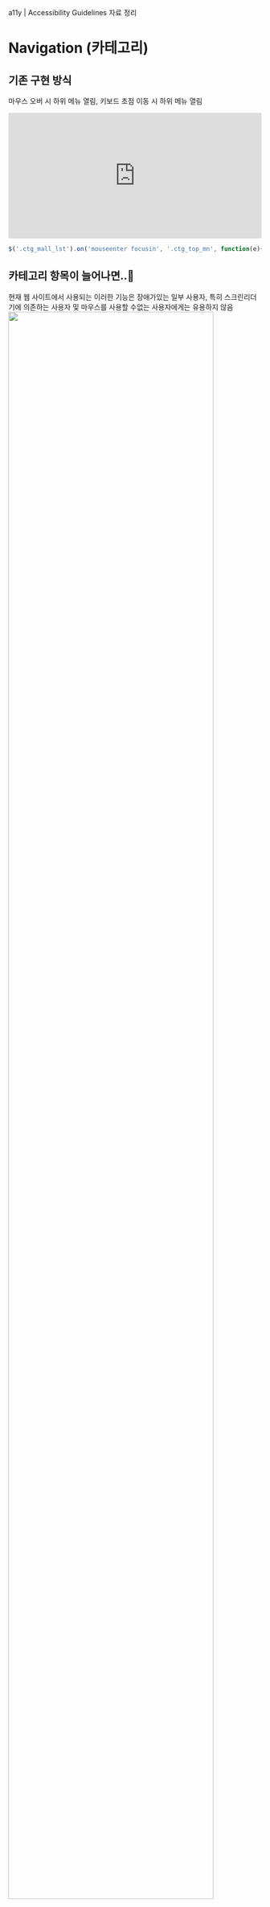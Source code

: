 
a11y | Accessibility Guidelines 자료 정리

# Navigation (카테고리)

## 기존 구현 방식
마우스 오버 시 하위 메뉴 열림, 키보드 초점 이동 시 하위 메뉴 열림

<iframe width="100%" height="250" src="https://jsfiddle.net/hohoya33/7vynqbh4/embedded/result/dark/" allowfullscreen="allowfullscreen" allowpaymentrequest frameborder="0"></iframe>

```js
$('.ctg_mall_lst').on('mouseenter focusin', '.ctg_top_mn', function(e){ ... });
```

## 카테고리 항목이 늘어나면..🤔
현재 웹 사이트에서 사용되는 이러한 기능은 장애가있는 일부 사용자, 특히 스크린리더기에 의존하는 사용자 및 마우스를 사용할 수없는 사용자에게는 유용하지 않음
<img src="img/category_all.png" width="90%" alt="">

## 초점이동 → 컨텐츠 탐색 (조작을 위한 이동)
* 의도하지 않은 기능 실행
* 의도하지 않은 정보 인식
* 정보의 선택권 보장 X


## 웹 접근성 지침
<table>
    <colgroup>
    <col style="width:12%">
    <col style="width:88%">
    </colgroup>
    <thead>
        <tr>
            <td>원칙 3</td>
            <td>이해의 용이성</td>
        </tr>
    </thead>
    <tbody>
        <tr>
            <td>3.1</td>
            <td>가독성</td>
        </tr>
        <tr>
            <td>3.1.1</td>
            <td>기본 언어 표시 (주로 사용하는 언어를 명시해야 한다)</td>
        </tr>
        <tr>
            <td style="color:#13DAEC">3.2 </td>
            <td style="color:#13DAEC">예측 가능성 (콘텐츠의 기능과 실행결과는 예측 가능해야 한다)</td>
        </tr>
        <tr>
            <td style="color:#13DAEC">3.2.1</td>
            <td style="color:#13DAEC">사용자 요구에 따른 실행 - 사용자가 의도하지 않은 기능 (새 창, 초점 변화 등)은 실행되지 않아야 한다.</td>
        </tr>
        <tr>
            <td>3.3</td>
            <td>콘텐츠의 논리성 (콘텐츠는 논리적으로 구성해야 한다)</td>
        </tr>
        <tr>
            <td>3.3.1</td>
            <td>...</td>
        </tr>
    </tbody>
</table>

## 예측 가능성 (사용자 요구에 따른 실행)
초점을 이동 하거나 마우스를 올리는 것은 항상 기능을 실행하기 위한 의도로 보기 어려움
사용자가 의도하지 않는 기능이 자동으로 실행 되지 않도록 개발

* 초점이동 → 기능 실행 NO
* Enter 입력 → 하위 메뉴 확장
* 하위 메뉴 확장 축소 시 적절한 피드백 제공


## WAI-ARIA
* [W3C WAI-ARIA](https://www.w3.org/WAI/standards-guidelines/aria/)는 HTML의 접근성 문제를 보완하는 W3C 명세
* 스크린리더 사용자들이 웹 콘텐츠를 쉽게 이용할 수 있도록 새로운 방법을 정의
* HTML 요소에 role 또는 aria-* 속성을 추가
* 콘텐츠의 역할(roles), 상태(states), 속성(properties) 정보를 스크린리더에 제공

ARIA 역할(roles)
알럿(role="alert")
대화상자(role="dialog")
역할 특성을 사용하여 요소에 설정됩니다.
역할을 첨부하면 각 요소를 처리하는 방법에 대한 보조 기술 정보를 얻을 수 있습니다.

ARIA 속성(properties)
지정된 개체의 특성에 필수적이거나 개체와 관련된 데이터 값을 나타내는 속성.
팝업 상태(aria-haspopup="true")
요소에 의해 트리거 될 수있는 대화식 팝업 요소 (예 : 메뉴 또는 대화 상자)의 가용성 및 유형을 나타냅니다.
Role를 이용해 콘텐츠 블록에 고유의 식별자 지정
Role들을 사용하면 스크린리더 사용자들에게 현재 탐색하고 있는 콘텐츠 영역이 'Banner'영역인지 아니면 콘텐츠의 'Main'영역인지 등을 알려 줄 수 있습니다.

ARIA 상태(states)
숨김 상태(aria-hidden="true|false")
확장 상태(aria-expanded="true|false")
선택 상태(aria-selected="true|false")
상태는 사용자 작업 또는 자동화된 프로세스에 따라 변경될 수 있는 개체의 특성을 표현하는 동적 속성입니다.

aria-expanded, aria-haspopup, aria-hidden
버튼 혹은 링크를 눌렀을 때 레이어팝업이 열리거나 하위 목록이 펼쳐지는 형태. 
이런 류의 객체를 스크린리더 사용자들이 탐색할 때 마주치게 되는 문제는 해당 객체가 레이어를 열거나 하위 목록이 펼쳐지는 형태의 것인지 알기 어렵다는 것입니다. 이 문제를 해결하기 위하여 aria-expanded, aria-haspopup 를 사용


스크린리더 사용자들에게 정확한 정보를 제공하기 위한 목적으로 사용
웹 페이지에 WAI-ARIA가 적용 되었을 때 스크린리더 사용자들에게 어떤 도움을 줄 수 있는지에 대해



## WAI-ARIA 참고 사항
role 또는 aria-* 속성을 특정 HTML 요소에 사용할 수 있는지 HTML5 명세를 검토하면서 적용해야 합니다.

* 모든 HTML 요소에 무분별하게 사용 금지
* 대부분의 HTML 요소와 속성을 흉내 (WAI-ARIA 사용 최소화)
* 사용하기에 앞서 HTML을 의미 있게 사용했는지 충분히 검토

```html
<!-- Better: ARIA 역할과 유사한 의미를 가진 고유 HTML 요소를 사용 -->
<nav>...</nav>

<!-- Good -->
<div role="navigation">...</div>

<!-- Bad -->
<nav role="navigation">...</nav>
```





# SSG 통합 카테고리 개선

## 통합 카테고리 버튼
* **aria-haspopup="true"** 요소에 팝업 컨텍스트 메뉴 또는 하위 메뉴가 있음
* **aria-expanded="true|false"** 요소가 제어하는 ​​대상이 현재 확장 또는 축소 상태를 나타냄

```html
<button aria-expanded="false" aria-haspopup="true">
    통합 카테고리 보기
</button>
```
```js
// 레이어 열기
$('button').attr('aria-expanded', 'true');

// 레이어 닫기
$('button').attr('aria-expanded', 'false');
```

## VoiceOver 테스트
<iframe width="100%" height="570" src="https://jsfiddle.net/hohoya33/2mfs3a41/embedded/result,js,html/dark/" allowfullscreen="allowfullscreen" allowpaymentrequest frameborder="0"></iframe>

## 의미에 맞는 HTML 작성
* a 태그는 Enter 키만으로 실행
* button 태그는 Enter, Space 키로 실행 가능
* 스크린리더 사용자는 a 요소로부터 '버튼' 설명을 듣고 Space 키 입력 시 혼란
* 올바른 HTML의 선택은 사용자 경험과 접근성 측면에서 모두 중요
   

## 통합 카테고리 레이어
* **aria-hidden="true|false"** 화면에서 숨기면 true, 화면에 표시하면 false 
* true 값을 가지면 스크린리더 접근이 불가능 (포커스를 차단하지 않음)

```html
<div class="ctg_total_layer" aria-hidden="true" style="display:none">
    ...
</div>
```
```js
// 레이어 열림
$('.ctg_total_layer').show().attr('aria-hidden', 'false');

// 레이어 닫힘
$('.ctg_total_layer').hide().attr('aria-hidden', 'true');
```

## VoiceOver 테스트
<iframe width="100%" height="500" src="https://jsfiddle.net/hohoya33/37ja6u5o/embedded/result,html/dark/" allowfullscreen="allowfullscreen" allowpaymentrequest frameborder="0"></iframe>


## 카테고리 메뉴 (depth. 1)
* aria-label="string" 간결한 설명
* role="navigation" 연결된 페이지를 탐색하기 위한 링크 모음
* 속성을 사용하기 전 HTML5 <nav> 요소를 먼저 고려

aria-label 속성을 장황하게 작성하면 안 됩니다. 자세한 설명은 aria-descibedby 속성을 사용합니다.
aria-label 속성은 현재 요소를 설명할 다른 참조(연결) 요소가 없는 경우에만 사용합니다.

레이블 요소(예를 들면 헤딩)가 있는 경우 aria-labelledby 속성으로 연결합니다. 레이블 요소(예를 들면 헤딩)가 없는 경우 aria-label 속성을 사용합니다.

```html
<ul class="ctg_mall_lst" role="navigation" aria-label="SSG 통합카테고리">
    <li class="ctg_top_mn">
        <a href="http://www.ssg.com" class="ctg_top_lnk">SSG.COM</a>
    </li>
</ul>
```


## 이전 카테고리 메뉴
* 예제) <a href="https://www.w3.org/TR/wai-aria-practices/examples/menubar/menubar-1/menubar-1.html" target="_blank">W3C Menubar</a>
* role="menubar"
* role="menuitem"
menubar 여러 menuitem 요소가 포함된 가로로 표시되는 메뉴
```html
<ul class="ctg_mall_lst" role="menubar" >
    <li class="ctg_top_mn">
        <a role="menuitem" aria-label="SSG.COM 바로가기" href="http://www.ssg.com" class="ctg_top_lnk">SSG.COM</a>
    </li>
</ul>
```


## 카테고리 메뉴 이슈
* 두 가지 용도로 사용되는 메뉴
* 해당 메뉴 클릭 시 링크 이동, 마우스 오버 시 하위 메뉴 열림
* 초점 이동 후, Enter 키 입력 시 링크 이동 되는 문제 (하위 메뉴 접근 불가)

## 해결 방법
* 하위 메뉴 열기/닫기 버튼을 별도로 추가 (기본 숨김)
* 키보드 포커스 접근 시(탭 키 입력) 버튼 노출


## 하위 메뉴 보기 버튼 추가
* a 태그 aria-label 몰 바로가기 설명 추가
* 키보드 포커스 접근 시, 하위 메뉴 보기 버튼 활성화

```html
...
<li class="ctg_top_mn">
    <a aria-label="SSG.COM 바로가기" href="http://www.ssg.com" class="ctg_top_lnk">SSG.COM</a>
    <!-- 하위 메뉴가 있으면 버튼 추가 -->
    <button style="display:none" aria-expanded="false" class="ctg_a11y_btn">
        <span class="blind">SSG.COM 하위 메뉴</span>
    </button>
</li>
```
```js
$('.ctg_mall_lst').on('focusin', '.ctg_top_mn', function(e){
    var welTarget = $(e.currentTarget);
    welTarget.find('>.ctg_a11y_btn').show();
});
```

## VoiceOver 테스트
<iframe width="100%" height="500" src="https://jsfiddle.net/hohoya33/dfewLs2x/embedded/result,js,html/dark/" allowfullscreen="allowfullscreen" allowpaymentrequest frameborder="0"></iframe>


## 카테고리 하위 메뉴 (depth. 2)
* role="menubar" 일반적으로 가로로 표시되는 메뉴 모음
* role="menu" 사용자에게(실행) 선택 목록을 제공하는 유형 (세로방향)
* role="menuitem" menubar 또는 menu 모음에 포함된 옵션 항목

```html
<div class=" ctg_sub_area" aria-hidden="true">
    <ul class="ctg_sub_lst" role="menu">
        <li class="ctg_sub_mn">
            <a role="menuitem" aria-label="패션 바로가기" href="#" class="ctg_sub_lnk">패션</a>
            <button aria-expanded="false" class="ctg_a11y_btn">
                <span class="blind">패션 하위 메뉴 5개의 항목</span>
            </button>
        </li>
    </ul>
</div>
```


## 하위 메뉴 보기 버튼 이벤트
```js
$('.ctg_mall_lst').on('click', '.ctg_a11y_btn', function(e){
    var welTarget = $(e.currentTarget);
    var welParentList = welTarget.parent();

    if (welTarget.hasClass('on')) { //축소
        welParentList.find('>.ctg_sub_area').attr('aria-hidden', 'true');
        welTarget.removeClass('on').attr('aria-expanded', 'false');
    } else { //확장
        welParentList.find('>.ctg_sub_area').attr('aria-hidden', 'false');
        welParentList.siblings().find('.ctg_a11y_btn').removeClass('on').attr('aria-expanded', 'false').hide();
        welTarget.addClass('on').attr('aria-expanded', 'true');
    }
});
```

## 열렸을때 keydown 이벤트 추가
```js
$('.ctg_open_btn').on('click', function(e){
    var welTarget = $(e.currentTarget);

    if (welTarget.hasClass('on')) {
        $('.ctg_total_layer').hide().attr('aria-hidden', 'true').off('keydown.a11y');
    } else {
        $('.ctg_total_layer').show().attr('aria-hidden', 'false').on('keydown.a11y', function(e){
        //...
        });
    }
});
```

## 최종 결과물
<iframe width="100%" height="300" src="https://jsfiddle.net/hohoya33/3dyozftc/embedded/result,js,html/dark/" allowfullscreen="allowfullscreen" allowpaymentrequest frameborder="0"></iframe>



# 레이어 팝업 (Modals)

## 기존 방식
시각적으로는 모든 동작이 명확하고 사용자는 레이어 팝업과 상호작용

* 버튼 클릭 → 레이어 팝업 열림
* 레이어 팝업이 활성화되면 나머지 부분은 일반적으로 흐리게 표시
* 외부 컨텐츠와 상호작용 불가능 (본문 차단)
* 레이어 팝업에 집중
* 작업이 끝나면 레이어 팝업 닫기

## 스크린리더 사용자
모든 사용자가 시각적으로 웹사이트를 볼 수있는 것은 아니므로 접근성 개선 필요
* 버튼 클릭 → 레이어 팝업이 열린다는 정보 인지 불가 (예측 가능성)
* 본문 위 레이어 팝업을 띄웠지만 포커스는 여전히 본문에 위치 (콘텐츠의 논리성)
* 레이어 팝업 닫기 후, 다음 포커스의 위치

<iframe width="100%" height="600" src="https://jsfiddle.net/hohoya33/tegyap1x/embedded/result/dark/" allowfullscreen="allowfullscreen" allowpaymentrequest frameborder="0"></iframe>

## 접근성 향상
* 버튼, 레이어 팝업 → 레이어 팝업을 예측 할 수 있는 적절한 피드백 제공
* 초점의 논리적 이동 → 레이어 팝업 내 포커스 이동, 열려있는 동안 내부에서 포커스 트랩 (외부로 탐색 제한)
* 레이어 팝업 닫기 → 열리기 전 마지막 위치했던 포커스로 이동

## 적절한 의미 제공

### 레이어 팝업 버튼
* **aria-haspopup="dialog"** 요소에 연결되어 있는 팝업(메뉴, 대화상자 등) 정보를 제공
* [false|true|menu|listbox|tree|grid|dialog] (ARIA 1.1)

```html
<button class="dialog_open" aria-haspopup="dialog">상품 퀵뷰</button>
```

### 레이어 팝업
* **aria-modal="true|false"** 요소가 모달인지 여부를 나타냄 (ARIA 1.1)
* **aria-labelledby="ID"** 속성을 통해 레이어 팝업 제목을 참조 (설명할 다른 참조 요소가 있을 경우)
* **aria-describedbyon=ID"** 레이어 팝업에 대한 설명을 제공
* <dialog> 요소를 지원하면 role="dialog" 대신 <dialog> 사용 (No support: Safari, Edge Mobile)

```html
<div id="quick_view" role="dialog" aria-modal="true" aria-labelledby="quick_title">
    <div role="document">
        <h2 id="quick_title">제목입니다.</h2>
    </div>
</div>
```

## 초점의 논리적 이동

### 포커스 제어
기본적으로 div, h1 요소는 초점을 맞출 수 없음, tabindex 속성을 추가하여 포커스 가능

* **tabindex="-1"** 키보드 tab키를 눌러서 초점을 받을 수 없음. 스크립트 focus() 메서드 사용하여 포커스 가능
* **tabindex="0"** 요소에 포커스 가능. DOM 위치에 따라 순서대로 포커스 이동
* **tabindex="1"** 가장 먼저 초점을 받을 수 있음. 그러나 자연스러운 탭 순서를 방해 (안티패턴)

[tabindex 테스트](https://jsfiddle.net/hohoya33/kmjsd8qb/embedded/result)

### 레이어 팝업 열기
레이어 팝업을 포커스 가능하게 만들고 자바스크립트로 포커스를 지정
```html
<div id="quick_view" role="dialog" aria-modal="true" aria-labelledby="quick_title">

</div>
```
```js
function showModal() {
    $('#quick_view').show().attr('tabindex', '0').focus();
}
```

### 레이어 팝업 닫기
레이어 팝업이 열기 전 버튼으로 초점 반환

```js
// 현재 포커스가 있는 요소: document.activeElement
// 마지막 포커스가 있는요소를 저장하기위한 변수
var welLastFocused; 

function showModal() {
    // 마지막 포커스된 요소 저장
    welLastFocused = document.activeElement;
    $('#quick_view').show().attr('tabindex', '0').focus();
}
function hideModal() {
    // 마지막 포커스를 얻은 요소로 포커스를 반환
    welLastFocused.focus();
    $('#quick_view').hide().removeAttr('tabindex');
}
```

### 내부에서 포커스 트랩
레이어 팝업 닫지 않으면 포커스가 밖으로 나갈 수 없도록 레이어 팝업 내부에서 앞뒤로(tab/shift + tab) 포커스 트랩

```js
function showModal() {
    // ...
    // 활성화 되는 동안 keyup 이벤트
    $('#quick_view').on('keyup', trapTabKey);
}
function trapTabKey(e) {
    var aFocusable = $('#quick_view').find('*').filter('a[href], area[href], input:not([disabled]), select:not([disabled]), textarea:not([disabled]), button:not([disabled]), iframe, object, embed, *[tabindex], *[contenteditable]');
    var firstTabStop = aFocusable[0];
    var lastTabStop = aFocusable[aFocusable.length - 1];

    if (e.keyCode === 9) {
        if (e.shiftKey) { // SHIFT + TAB
            if (document.activeElement === firstTabStop) {
                e.preventDefault();
                lastTabStop.focus();
            }
        } else { // TAB
            if (document.activeElement === lastTabStop) {
                e.preventDefault();
                firstTabStop.focus();
            }
        }
    }
}
```

### 레이어 팝업 닫기 (Esc key)
열려있을 때 사용자가 키보드를 통해 레이어 팝업을 쉽게 닫을 수 있도록 기능 추가

```js
function trapTabKey(e) {
    // ...
    if (e.keyCode === 27) { // ESC
        hideModal();
    }
}
```

## 최종 결과물
<iframe width="100%" height="550" src="https://jsfiddle.net/hohoya33/1ugzckyp/embedded/result,html,js/dark/" allowfullscreen="allowfullscreen" allowpaymentrequest frameborder="0"></iframe>

























